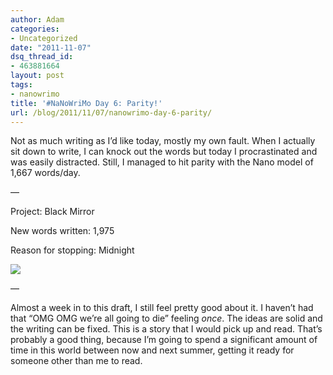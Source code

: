 ```yaml
---
author: Adam
categories:
- Uncategorized
date: "2011-11-07"
dsq_thread_id:
- 463881664
layout: post
tags:
- nanowrimo
title: '#NaNoWriMo Day 6: Parity!'
url: /blog/2011/11/07/nanowrimo-day-6-parity/
---
```

Not as much writing as I&#8217;d like today, mostly my own fault. When I actually sit down to write, I can knock out the words but today I procrastinated and was easily distracted. Still, I managed to hit parity with the Nano model of 1,667 words/day.

&#8212;

Project: Black Mirror

New words written: 1,975

Reason for stopping: Midnight

![](1)

&#8212;

Almost a week in to this draft, I still feel pretty good about it. I haven&#8217;t had that &#8220;OMG OMG we&#8217;re all going to die&#8221; feeling _once_. The ideas are solid and the writing can be fixed. This is a story that I would pick up and read. That&#8217;s probably a good thing, because I&#8217;m going to spend a significant amount of time in this world between now and next summer, getting it ready for someone other than me to read.

 [1]: http://picometer.writertopia.com/words=10001&target=50000
